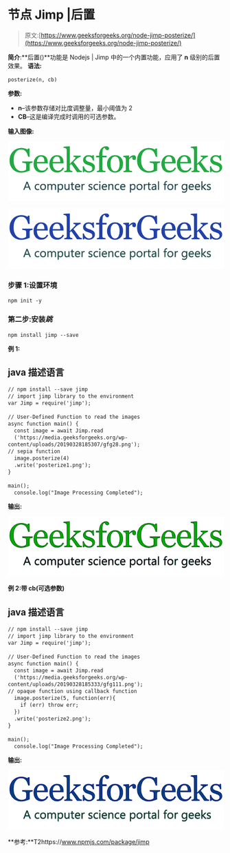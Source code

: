 # 节点 Jimp |后置

> 原文:[https://www.geeksforgeeks.org/node-jimp-posterize/](https://www.geeksforgeeks.org/node-jimp-posterize/)

**简介**:**后置()**功能是 Nodejs | Jimp 中的一个内置功能，应用了 **n** 级别的后置效果。
**语法:**

```
posterize(n, cb)
```

**参数:**

*   **n**–该参数存储对比度调整量，最小阈值为 2
*   **CB**–这是编译完成时调用的可选参数。

**输入图像:**

![](img/11d75a22300d1eaf21322ef1a88a13d0.png)

![](img/290a52d70280cfd5211f5083f062f10e.png)

### 步骤 1:设置环境

```
npm init -y
```

### 第二步:安装*跳*

```
npm install jimp --save
```

**例 1:**

## java 描述语言

```
// npm install --save jimp
// import jimp library to the environment
var Jimp = require('jimp');

// User-Defined Function to read the images
async function main() {
  const image = await Jimp.read
  ('https://media.geeksforgeeks.org/wp-content/uploads/20190328185307/gfg28.png');
// sepia function
  image.posterize(4)
  .write('posterize1.png');
}

main();
  console.log("Image Processing Completed");
```

**输出:**

![](img/6531373fa8b0e3d00c8b7f92c40330ce.png)

**例 2:带 cb(可选参数)**

## java 描述语言

```
// npm install --save jimp
// import jimp library to the environment
var Jimp = require('jimp');

// User-Defined Function to read the images
async function main() {
  const image = await Jimp.read
  ('https://media.geeksforgeeks.org/wp-content/uploads/20190328185333/gfg111.png');
// opaque function using callback function
  image.posterize(5, function(err){
    if (err) throw err;
  })
  .write('posterize2.png');
}

main();
  console.log("Image Processing Completed");
```

**输出:**

![](img/526f5ea51d051fd3d3eede3ec1ac4f8b.png)

**参考:**T2https://www.npmjs.com/package/jimp
